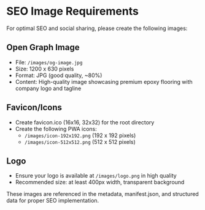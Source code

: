 # SEO Image Requirements

For optimal SEO and social sharing, please create the following images:

## Open Graph Image
- File: `/images/og-image.jpg`
- Size: 1200 x 630 pixels
- Format: JPG (good quality, ~80%)
- Content: High-quality image showcasing premium epoxy flooring with company logo and tagline

## Favicon/Icons
- Create favicon.ico (16x16, 32x32) for the root directory
- Create the following PWA icons:
  - `/images/icon-192x192.png` (192 x 192 pixels)
  - `/images/icon-512x512.png` (512 x 512 pixels)

## Logo
- Ensure your logo is available at `/images/logo.png` in high quality
- Recommended size: at least 400px width, transparent background

These images are referenced in the metadata, manifest.json, and structured data for proper SEO implementation.
